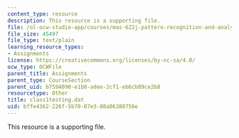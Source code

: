 ```yaml
---
content_type: resource
description: This resource is a supporting file.
file: /ol-ocw-studio-app/courses/mas-622j-pattern-recognition-and-analysis-fall-2006/bffe4362226f5b7007e308a06388756e_class1testing.dat
file_size: 45497
file_type: text/plain
learning_resource_types:
- Assignments
license: https://creativecommons.org/licenses/by-nc-sa/4.0/
ocw_type: OCWFile
parent_title: Assignments
parent_type: CourseSection
parent_uid: b7594090-e1b0-adee-2cf1-eb6cb09ce2b8
resourcetype: Other
title: class1testing.dat
uid: bffe4362-226f-5b70-07e3-08a06388756e
---
```

This resource is a supporting file.